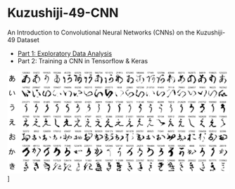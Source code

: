 # Kuzushiji-49-CNN
An Introduction to Convolutional Neural Networks (CNNs) on the Kuzushiji-49 Dataset

- [Part 1: Exploratory Data Analysis](https://mylesharrison.com/2023/01/24/Kuzushiji.html)
- Part 2: Training a CNN in Tensorflow & Keras

<img src="https://github.com/mylesmharrison/Kuzushiji-49-CNN/raw/master/img/samples.png" alt="examples of hiragana from the Kuzushiji-49 dataset"/>]